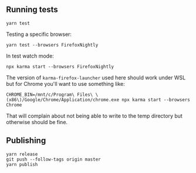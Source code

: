 ## Running tests

```
yarn test
```

Testing a specific browser:

```
yarn test --browsers FirefoxNightly
```

In test watch mode:

```
npx karma start --browsers FirefoxNightly
```

The version of `karma-firefox-launcher` used here should work under WSL but for
Chrome you'll want to use something like:

```
CHROME_BIN=/mnt/c/Program\ Files\ \(x86\)/Google/Chrome/Application/chrome.exe npx karma start --browsers Chrome
```

That will complain about not being able to write to the temp directory but
otherwise should be fine.

## Publishing

```
yarn release
git push --follow-tags origin master
yarn publish
```
